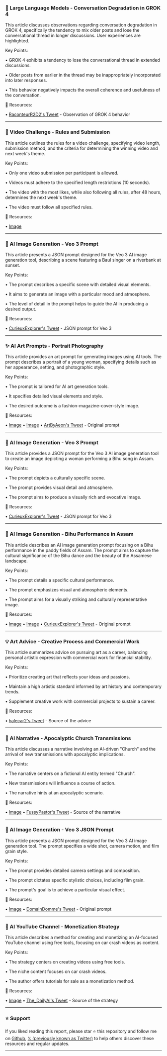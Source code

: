 ### 🤖  Large Language Models - Conversation Degradation in GROK 4

This article discusses observations regarding conversation degradation in GROK 4, specifically the tendency to mix older posts and lose the conversational thread in longer discussions.  User experiences are highlighted.

Key Points:

•  GROK 4 exhibits a tendency to lose the conversational thread in extended discussions.


•  Older posts from earlier in the thread may be inappropriately incorporated into later responses.


•  This behavior negatively impacts the overall coherence and usefulness of the conversation.


🔗 Resources:

• [RaconteurR2D2's Tweet](https://x.com/RaconteurR2D2/status/1944305640547266902) - Observation of GROK 4 behavior


---
### 🚀 Video Challenge - Rules and Submission

This article outlines the rules for a video challenge, specifying video length, submission method, and the criteria for determining the winning video and next week's theme.

Key Points:

•  Only one video submission per participant is allowed.


•  Videos must adhere to the specified length restrictions (10 seconds).


•  The video with the most likes, while also following all rules, after 48 hours, determines the next week's theme.


• The video must follow all specified rules.

🔗 Resources:

• [Image](https://pbs.twimg.com/ext_tw_video_thumb/1944275604536188929/pu/img/16JQwNIhGCalb9Vu.jpg)


---
### 🤖  AI Image Generation - Veo 3 Prompt

This article presents a JSON prompt designed for the Veo 3 AI image generation tool, describing a scene featuring a Baul singer on a riverbank at sunset.


Key Points:

•  The prompt describes a specific scene with detailed visual elements.


•  It aims to generate an image with a particular mood and atmosphere.


•  The level of detail in the prompt helps to guide the AI in producing a desired output.



🔗 Resources:

• [CurieuxExplorer's Tweet](https://x.com/CurieuxExplorer/status/1943909890944381055) - JSON prompt for Veo 3


---
### ✨ AI Art Prompts - Portrait Photography

This article provides an art prompt for generating images using AI tools.  The prompt describes a portrait of a young woman, specifying details such as her appearance, setting, and photographic style.

Key Points:

•  The prompt is tailored for AI art generation tools.


•  It specifies detailed visual elements and style.


•  The desired outcome is a fashion-magazine-cover-style image.


🔗 Resources:

• [Image](https://pbs.twimg.com/media/GvtGfqPWYAA6VyF?format=jpg&name=900x900)
• [Image](https://pbs.twimg.com/media/GvtB-ySXQAApeM0?format=jpg&name=240x240)
• [ArtByAeon's Tweet](https://x.com/ArtByAeon/status/1944225176637362357) - Original prompt


---
### 🤖 AI Image Generation - Veo 3 Prompt

This article provides a JSON prompt for the Veo 3 AI image generation tool to create an image depicting a woman performing a Bihu song in Assam.


Key Points:

•  The prompt depicts a culturally specific scene.


•  The prompt provides visual detail and atmosphere.


•  The prompt aims to produce a visually rich and evocative image.


🔗 Resources:

• [CurieuxExplorer's Tweet](https://x.com/CurieuxExplorer/status/1943908961243345357) - JSON prompt for Veo 3


---
### 🤖 AI Image Generation - Bihu Performance in Assam

This article describes an AI image generation prompt focusing on a Bihu performance in the paddy fields of Assam.  The prompt aims to capture the cultural significance of the Bihu dance and the beauty of the Assamese landscape.

Key Points:

• The prompt details a specific cultural performance.


•  The prompt emphasizes visual and atmospheric elements.


• The prompt aims for a visually striking and culturally representative image.



🔗 Resources:

• [Image](https://pbs.twimg.com/amplify_video_thumb/1943908756036964352/img/wDKQceP3NZ_mCK3z.jpg)
• [Image](https://pbs.twimg.com/amplify_video_thumb/1943902402945384448/img/k2GNiy0l17529QSa?format=jpg&name=240x240)
• [CurieuxExplorer's Tweet](https://x.com/CurieuxExplorer/status/1943902570621415851) - Original prompt


---
### 💡  Art Advice - Creative Process and Commercial Work

This article summarizes advice on pursuing art as a career, balancing personal artistic expression with commercial work for financial stability.


Key Points:

• Prioritize creating art that reflects your ideas and passions.


•  Maintain a high artistic standard informed by art history and contemporary trends.


•  Supplement creative work with commercial projects to sustain a career.


🔗 Resources:

• [halecar2's Tweet](https://x.com/halecar2/status/1944138612531958146) - Source of the advice



---
### 🤖 AI Narrative - Apocalyptic Church Transmissions

This article discusses a narrative involving an AI-driven "Church" and the arrival of new transmissions with apocalyptic implications.


Key Points:

• The narrative centers on a fictional AI entity termed "Church".


•  New transmissions will influence a course of action.


•  The narrative hints at an apocalyptic scenario.


🔗 Resources:

• [Image](https://pbs.twimg.com/amplify_video_thumb/1944113129241313280/img/WY9Ltbao5ODIgnBf.jpg)
• [FussyPastor's Tweet](https://x.com/FussyPastor/status/1944115038937288834) - Source of the narrative


---
### 🤖 AI Image Generation - Veo 3 JSON Prompt

This article presents a JSON prompt designed for the Veo 3 AI image generation tool.  The prompt specifies a wide shot, camera motion, and film grain style.

Key Points:

• The prompt provides detailed camera settings and composition.


•  The prompt dictates specific stylistic choices, including film grain.


•  The prompt's goal is to achieve a particular visual effect.


🔗 Resources:

• [Image](https://pbs.twimg.com/amplify_video_thumb/1944181333376270336/img/bcCUzgKZ4LuRBVFl.jpg)
• [DomainDomme's Tweet](https://x.com/DomainDomme/status/1944181437919322447) - Original prompt


---
### 🚀  AI YouTube Channel - Monetization Strategy

This article describes a method for creating and monetizing an AI-focused YouTube channel using free tools, focusing on car crash videos as content.

Key Points:

•  The strategy centers on creating videos using free tools.


•  The niche content focuses on car crash videos.


•  The author offers tutorials for sale as a monetization method.


🔗 Resources:

• [Image](https://pbs.twimg.com/media/GvtxEU_bsAQ7zad?format=jpg&name=small)
• [The_DailyAi's Tweet](https://x.com/The_DailyAi/status/1944275156794585103) - Source of the strategy


---

### ⭐️ Support

If you liked reading this report, please star ⭐️ this repository and follow me on [Github](https://github.com/Drix10), [𝕏 (previously known as Twitter)](https://x.com/DRIX_10_) to help others discover these resources and regular updates.

---